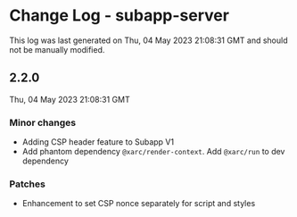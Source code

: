 # Change Log - subapp-server

This log was last generated on Thu, 04 May 2023 21:08:31 GMT and should not be manually modified.

## 2.2.0
Thu, 04 May 2023 21:08:31 GMT

### Minor changes

- Adding CSP header feature to Subapp V1
- Add phantom dependency `@xarc/render-context`. Add `@xarc/run` to dev dependency

### Patches

- Enhancement to set CSP nonce separately for script and styles


